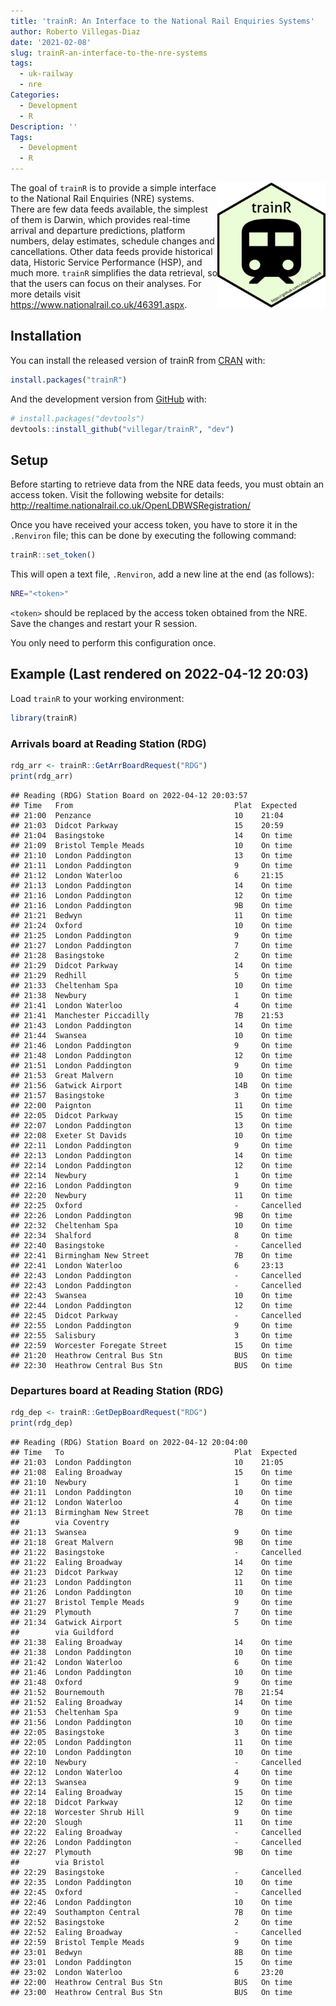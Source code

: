 ```yaml
---
title: 'trainR: An Interface to the National Rail Enquiries Systems'
author: Roberto Villegas-Diaz
date: '2021-02-08'
slug: trainR-an-interface-to-the-nre-systems
tags:
  - uk-railway
  - nre
Categories:
  - Development
  - R
Description: ''
Tags:
  - Development
  - R
---
```


<img src="https://raw.githubusercontent.com/villegar/trainR/main/inst/images/logo.png" alt="logo" align="right" height=200px/>

The goal of `trainR` is to provide a simple interface to the 
National Rail Enquiries (NRE) systems. There are few data feeds 
available, the simplest of them is Darwin, which provides real-time 
arrival and departure predictions, platform numbers, delay estimates, 
schedule changes and cancellations. Other data feeds provide historical 
data, Historic Service Performance (HSP), and much more. `trainR` 
simplifies the data retrieval, so that the users can focus on their 
analyses. For more details visit 
https://www.nationalrail.co.uk/46391.aspx.

## Installation

You can install the released version of trainR from [CRAN](https://CRAN.R-project.org) with:

``` r
install.packages("trainR")
```

And the development version from [GitHub](https://github.com/) with:

``` r
# install.packages("devtools")
devtools::install_github("villegar/trainR", "dev")
```

## Setup
Before starting to retrieve data from the NRE data feeds, you must obtain an access token. 
Visit the following website for details: http://realtime.nationalrail.co.uk/OpenLDBWSRegistration/

Once you have received your access token, you have to store it in the `.Renviron` file; this can be 
done by executing the following command:


```r
trainR::set_token()
```

This will open a text file, `.Renviron`, add a new line at the end (as follows):

```bash
NRE="<token>"
```

`<token>` should be replaced by the access token obtained from the NRE. Save the changes and restart 
your R session.

You only need to perform this configuration once.

## Example (Last rendered on 2022-04-12 20:03)

Load `trainR` to your working environment:

```r
library(trainR)
```

### Arrivals board at Reading Station (RDG)


```r
rdg_arr <- trainR::GetArrBoardRequest("RDG")
print(rdg_arr)
```

```
## Reading (RDG) Station Board on 2022-04-12 20:03:57
## Time   From                                    Plat  Expected
## 21:00  Penzance                                10    21:04
## 21:03  Didcot Parkway                          15    20:59
## 21:04  Basingstoke                             14    On time
## 21:09  Bristol Temple Meads                    10    On time
## 21:10  London Paddington                       13    On time
## 21:11  London Paddington                       9     On time
## 21:12  London Waterloo                         6     21:15
## 21:13  London Paddington                       14    On time
## 21:16  London Paddington                       12    On time
## 21:16  London Paddington                       9B    On time
## 21:21  Bedwyn                                  11    On time
## 21:24  Oxford                                  10    On time
## 21:25  London Paddington                       9     On time
## 21:27  London Paddington                       7     On time
## 21:28  Basingstoke                             2     On time
## 21:29  Didcot Parkway                          14    On time
## 21:29  Redhill                                 5     On time
## 21:33  Cheltenham Spa                          10    On time
## 21:38  Newbury                                 1     On time
## 21:41  London Waterloo                         4     On time
## 21:41  Manchester Piccadilly                   7B    21:53
## 21:43  London Paddington                       14    On time
## 21:44  Swansea                                 10    On time
## 21:46  London Paddington                       9     On time
## 21:48  London Paddington                       12    On time
## 21:51  London Paddington                       9     On time
## 21:53  Great Malvern                           10    On time
## 21:56  Gatwick Airport                         14B   On time
## 21:57  Basingstoke                             3     On time
## 22:00  Paignton                                11    On time
## 22:05  Didcot Parkway                          15    On time
## 22:07  London Paddington                       13    On time
## 22:08  Exeter St Davids                        10    On time
## 22:11  London Paddington                       9     On time
## 22:13  London Paddington                       14    On time
## 22:14  London Paddington                       12    On time
## 22:14  Newbury                                 1     On time
## 22:16  London Paddington                       9     On time
## 22:20  Newbury                                 11    On time
## 22:25  Oxford                                  -     Cancelled
## 22:26  London Paddington                       9B    On time
## 22:32  Cheltenham Spa                          10    On time
## 22:34  Shalford                                8     On time
## 22:40  Basingstoke                             -     Cancelled
## 22:41  Birmingham New Street                   7B    On time
## 22:41  London Waterloo                         6     23:13
## 22:43  London Paddington                       -     Cancelled
## 22:43  London Paddington                       -     Cancelled
## 22:43  Swansea                                 10    On time
## 22:44  London Paddington                       12    On time
## 22:45  Didcot Parkway                          -     Cancelled
## 22:55  London Paddington                       9     On time
## 22:55  Salisbury                               3     On time
## 22:59  Worcester Foregate Street               15    On time
## 21:20  Heathrow Central Bus Stn                BUS   On time
## 22:30  Heathrow Central Bus Stn                BUS   On time
```

### Departures board at Reading Station (RDG)


```r
rdg_dep <- trainR::GetDepBoardRequest("RDG")
print(rdg_dep)
```

```
## Reading (RDG) Station Board on 2022-04-12 20:04:00
## Time   To                                      Plat  Expected
## 21:03  London Paddington                       10    21:05
## 21:08  Ealing Broadway                         15    On time
## 21:10  Newbury                                 1     On time
## 21:11  London Paddington                       10    On time
## 21:12  London Waterloo                         4     On time
## 21:13  Birmingham New Street                   7B    On time
##        via Coventry                            
## 21:13  Swansea                                 9     On time
## 21:18  Great Malvern                           9B    On time
## 21:22  Basingstoke                             -     Cancelled
## 21:22  Ealing Broadway                         14    On time
## 21:23  Didcot Parkway                          12    On time
## 21:23  London Paddington                       11    On time
## 21:26  London Paddington                       10    On time
## 21:27  Bristol Temple Meads                    9     On time
## 21:29  Plymouth                                7     On time
## 21:34  Gatwick Airport                         5     On time
##        via Guildford                           
## 21:38  Ealing Broadway                         14    On time
## 21:38  London Paddington                       10    On time
## 21:42  London Waterloo                         6     On time
## 21:46  London Paddington                       10    On time
## 21:48  Oxford                                  9     On time
## 21:52  Bournemouth                             7B    21:54
## 21:52  Ealing Broadway                         14    On time
## 21:53  Cheltenham Spa                          9     On time
## 21:56  London Paddington                       10    On time
## 22:05  Basingstoke                             3     On time
## 22:05  London Paddington                       11    On time
## 22:10  London Paddington                       10    On time
## 22:10  Newbury                                 -     Cancelled
## 22:12  London Waterloo                         4     On time
## 22:13  Swansea                                 9     On time
## 22:14  Ealing Broadway                         15    On time
## 22:18  Didcot Parkway                          12    On time
## 22:18  Worcester Shrub Hill                    9     On time
## 22:20  Slough                                  11    On time
## 22:22  Ealing Broadway                         -     Cancelled
## 22:26  London Paddington                       -     Cancelled
## 22:27  Plymouth                                9B    On time
##        via Bristol                             
## 22:29  Basingstoke                             -     Cancelled
## 22:35  London Paddington                       10    On time
## 22:45  Oxford                                  -     Cancelled
## 22:46  London Paddington                       10    On time
## 22:49  Southampton Central                     7B    On time
## 22:52  Basingstoke                             2     On time
## 22:52  Ealing Broadway                         -     Cancelled
## 22:59  Bristol Temple Meads                    9     On time
## 23:01  Bedwyn                                  8B    On time
## 23:01  London Paddington                       15    On time
## 23:02  London Waterloo                         6     23:20
## 22:00  Heathrow Central Bus Stn                BUS   On time
## 23:00  Heathrow Central Bus Stn                BUS   On time
```
